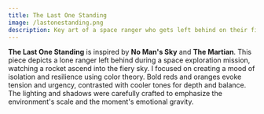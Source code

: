 ```yaml
---
title: The Last One Standing
image: /lastonestanding.png
description: Key art of a space ranger who gets left behind on their final expedition
---
```


**The Last One Standing** is inspired by **No Man's Sky** and **The Martian**. This piece depicts a lone ranger left behind during a space exploration mission, watching a rocket ascend into the fiery sky. I focused on creating a mood of isolation and resilience using color theory. Bold reds and oranges evoke tension and urgency, contrasted with cooler tones for depth and balance. The lighting and shadows were carefully crafted to emphasize the environment's scale and the moment's emotional gravity.
